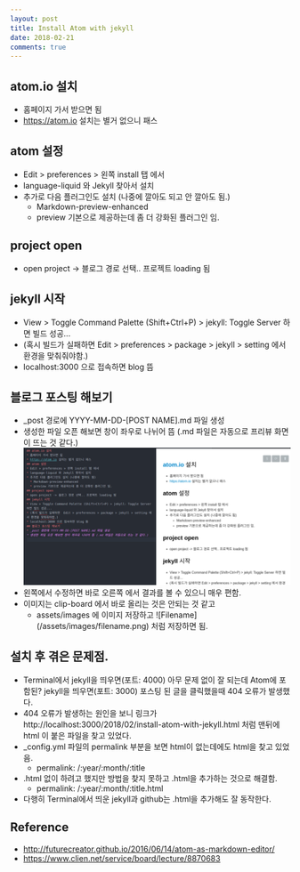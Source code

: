 ```yaml
---
layout: post
title: Install Atom with jekyll
date: 2018-02-21
comments: true
---
```

## atom.io 설치
* 홈페이지 가서 받으면 됨
* https://atom.io 설치는 별거 없으니 패스

## atom 설정
* Edit > preferences > 왼쪽 install 탭 에서
* language-liquid 와 Jekyll 찾아서 설치
* 추가로 다음 플러그인도 설치 (나중에 깔아도 되고 안 깔아도 됨.)
  * Markdown-preview-enhanced
  * preview 기본으로 제공하는데 좀 더 강화된 플러그인 임.

## project open
* open project -> 블로그 경로 선택.. 프로젝트 loading 됨

## jekyll 시작
* View > Toggle Command Palette (Shift+Ctrl+P) > jekyll: Toggle Server 하면 빌드 성공...
* (혹시 빌드가 실패하면  Edit > preferences > package > jekyll > setting 에서 환경을 맞춰줘야함.)
* localhost:3000 으로 접속하면 blog 뜸

## 블로그 포스팅 해보기
* _post 경로에 YYYY-MM-DD-[POST NAME].md 파일 생성
* 생성한 파일 오픈 해보면 창이 좌우로 나뉘어 뜸 (.md 파일은 자동으로 프리뷰 화면이 뜨는 것 같다.)
![setup-atom](/assets/images/setup-atom.png)
* 왼쪽에서 수정하면 바로 오른쪽 에서 결과를 볼 수 있으니 매우 편함.
* 이미지는 clip-board 에서 바로 올리는 것은 안되는 것 같고
  * assets/images 에 이미지 저장하고  \![Filename\](/assets/images/filename.png) 처럼 저장하면 됨.

## 설치 후 겪은 문제점.
* Terminal에서 jekyll을 띄우면(포트: 4000) 아무 문제 없이 잘 되는데 Atom에 포함된? jekyll을 띄우면(포트: 3000) 포스팅 된 글을 클릭했을때 404 오류가 발생했다.
* 404 오류가 발생하는 원인을 보니 링크가 http://localhost:3000/2018/02/install-atom-with-jekyll.html 처럼 맨뒤에 html 이 붙은 파일을 찾고 있었다.
* _config.yml 파일의 permalink 부분을 보면 html이 없는데에도 html을 찾고 있었음.
  * permalink: /:year/:month/:title
* .html 없이 하려고 했지만 방법을 찾지 못하고 .html을 추가하는 것으로 해결함.
  * permalink: /:year/:month/:title.html
* 다행히 Terminal에서 띄운 jekyll과 github는 .html을 추가해도 잘 동작한다.

## Reference
* http://futurecreator.github.io/2016/06/14/atom-as-markdown-editor/
* https://www.clien.net/service/board/lecture/8870683
